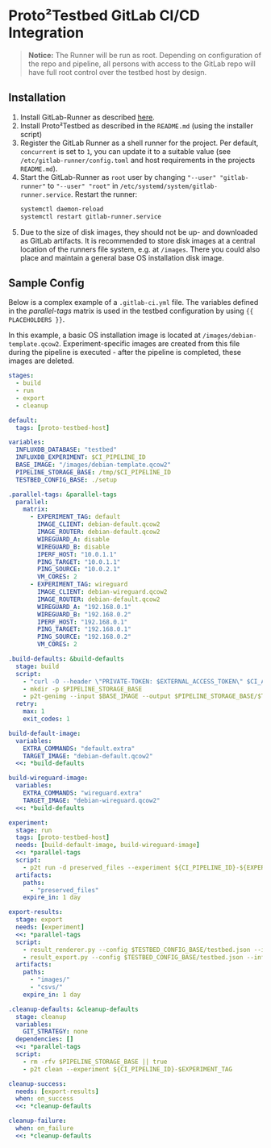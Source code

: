 # Proto²Testbed GitLab CI/CD Integration

> **Notice:** The Runner will be run as root. Depending on configuration of the repo and pipeline, all persons with access to the GitLab repo will have full root control over the testbed host by design. 

## Installation

1. Install GitLab-Runner as described [here](https://docs.gitlab.com/runner/install/linux-repository.html).
2. Install Proto²Testbed as described in the `README.md` (using the installer script)
2. Register the GitLab Runner as a shell runner for the project. Per default, `concurrent` is set to `1`, you can update it to a suitable value (see `/etc/gitlab-runner/config.toml` and host requirements in the projects `README.md`).
3. Start the GitLab-Runner as `root` user by changing `"--user" "gitlab-runner"` to `"--user" "root"` in `/etc/systemd/system/gitlab-runner.service`. Restart the runner:
    ```bash
    systemctl daemon-reload
    systemctl restart gitlab-runner.service
    ```
4. Due to the size of disk images, they should not be up- and downloaded as GitLab artifacts. It is recommended to store disk images at a central location of the runners file system, e.g. at `/images`. There you could also place and maintain a general base OS installation disk image.

## Sample Config

Below is a complex example of a `.gitlab-ci.yml` file. The variables defined in the *parallel-tags* matrix is used in the testbed configuration by using `{{ PLACEHOLDERS }}`.

In this example, a basic OS installation image is located at `/images/debian-template.qcow2`. Experiment-specific images are created from this file during the pipeline is executed - after the pipeline is completed, these images are deleted.

```yml
stages:
  - build
  - run
  - export
  - cleanup

default:
  tags: [proto-testbed-host]

variables:
  INFLUXDB_DATABASE: "testbed"
  INFLUXDB_EXPERIMENT: $CI_PIPELINE_ID
  BASE_IMAGE: "/images/debian-template.qcow2"
  PIPELINE_STORAGE_BASE: /tmp/$CI_PIPELINE_ID
  TESTBED_CONFIG_BASE: ./setup

.parallel-tags: &parallel-tags
  parallel:
    matrix:
      - EXPERIMENT_TAG: default
        IMAGE_CLIENT: debian-default.qcow2
        IMAGE_ROUTER: debian-default.qcow2
        WIREGUARD_A: disable
        WIREGUARD_B: disable
        IPERF_HOST: "10.0.1.1"
        PING_TARGET: "10.0.1.1"
        PING_SOURCE: "10.0.2.1"
        VM_CORES: 2
      - EXPERIMENT_TAG: wireguard
        IMAGE_CLIENT: debian-wireguard.qcow2
        IMAGE_ROUTER: debian-default.qcow2
        WIREGUARD_A: "192.168.0.1"
        WIREGUARD_B: "192.168.0.2"
        IPERF_HOST: "192.168.0.1"
        PING_TARGET: "192.168.0.1"
        PING_SOURCE: "192.168.0.2"
        VM_CORES: 2

.build-defaults: &build-defaults
  stage: build
  script:
    - "curl -O --header \"PRIVATE-TOKEN: $EXTERNAL_ACCESS_TOKEN\" $CI_API_V4_URL/your-instance-manager-build-project/jobs/artifacts/main/raw/instance-manager/instance-manager.deb?job=build-manager-package"
    - mkdir -p $PIPELINE_STORAGE_BASE
    - p2t-genimg --input $BASE_IMAGE --output $PIPELINE_STORAGE_BASE/$TARGET_IMAGE --extra $EXTRA_COMMANDS $PIPELINE_STORAGE_BASE/$TARGET_IMAGE ./instance-manager.deb
  retry:
    max: 1
    exit_codes: 1

build-default-image:
  variables:
    EXTRA_COMMANDS: "default.extra"
    TARGET_IMAGE: "debian-default.qcow2"
  <<: *build-defaults

build-wireguard-image:
  variables:
    EXTRA_COMMANDS: "wireguard.extra"
    TARGET_IMAGE: "debian-wireguard.qcow2"
  <<: *build-defaults

experiment:
  stage: run
  tags: [proto-testbed-host]
  needs: [build-default-image, build-wireguard-image]
  <<: *parallel-tags
  script:
    - p2t run -d preserved_files --experiment ${CI_PIPELINE_ID}-${EXPERIMENT_TAG} $TESTBED_CONFIG_BASE
  artifacts:
    paths:
      - "preserved_files"
    expire_in: 1 day

export-results:
  stage: export
  needs: [experiment]
  <<: *parallel-tags
  script:
    - result_renderer.py --config $TESTBED_CONFIG_BASE/testbed.json --influx_database $INFLUXDB_DATABASE --experiment ${CI_PIPELINE_ID}-$EXPERIMENT_TAG --renderout ./images
    - result_export.py --config $TESTBED_CONFIG_BASE/testbed.json --influx_database $INFLUXDB_DATABASE --experiment ${CI_PIPELINE_ID}-$EXPERIMENT_TAG --output ./csvs
  artifacts:
    paths:
      - "images/"
      - "csvs/"
    expire_in: 1 day

.cleanup-defaults: &cleanup-defaults
  stage: cleanup
  variables:
    GIT_STRATEGY: none
  dependencies: []
  <<: *parallel-tags
  script:
    - rm -rfv $PIPELINE_STORAGE_BASE || true
    - p2t clean --experiment ${CI_PIPELINE_ID}-$EXPERIMENT_TAG

cleanup-success:
  needs: [export-results]
  when: on_success
  <<: *cleanup-defaults

cleanup-failure:
  when: on_failure
  <<: *cleanup-defaults
```
